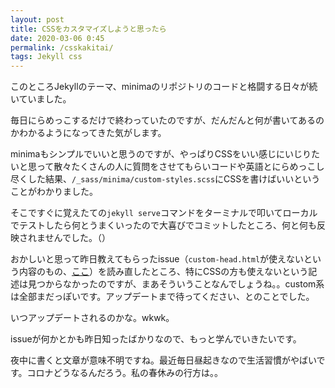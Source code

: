 ```yaml
---
layout: post
title: CSSをカスタマイズしようと思ったら
date: 2020-03-06 0:45
permalink: /csskakitai/
tags: Jekyll css
---
```


このところJekyllのテーマ、minimaのリポジトリのコードと格闘する日々が続いていました。

毎日にらめっこするだけで終わっていたのですが、だんだんと何が書いてあるのかわかるようになってきた気がします。

minimaもシンプルでいいと思うのですが、やっぱりCSSをいい感じにいじりたいと思って散々たくさんの人に質問をさせてもらいコードや英語とにらめっこし尽くした結果、`/_sass/minima/custom-styles.scss`にCSSを書けばいいということがわかりました。

そこですぐに覚えたての`jekyll serve`コマンドをターミナルで叩いてローカルでテストしたら何とうまくいったので大喜びでコミットしたところ、何と何も反映されませんでした。（）

おかしいと思って昨日教えてもらったissue（`custom-head.html`が使えないという内容のもの、[ここ](https://github.com/jekyll/minima/issues/472)）を読み直したところ、特にCSSの方も使えないという記述は見つからなかったのですが、まあそういうことなんでしょうね。。custom系は全部まだっぽいです。アップデートまで待ってください、とのことでした。

いつアップデートされるのかな。wkwk。

issueが何かとかも昨日知ったばかりなので、もっと学んでいきたいです。

夜中に書くと文章が意味不明ですね。最近毎日昼起きなので生活習慣がやばいです。コロナどうなるんだろう。私の春休みの行方は。。
